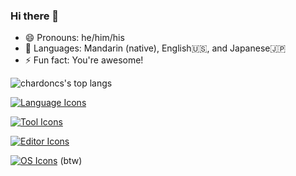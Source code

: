 ### Hi there 👋

- 😄 Pronouns: he/him/his
- 🙊 Languages: Mandarin (native), English🇺🇸, and Japanese🇯🇵
- ⚡️ Fun fact: You're awesome!

![chardoncs's top langs](https://github-readme-stats.vercel.app/api/top-langs/?username=chardoncs&layout=compact&bg_color=-25,00132c,003247&text_color=ffffff&title_color=fce4ec)

[![Language Icons](https://skillicons.dev/icons?i=c,cpp,rust,go,js,ts,python,bash,ruby,zig)](https://skillicons.dev)

[![Tool Icons](https://skillicons.dev/icons?i=pytorch,sklearn,opencv,nextjs,react,qt,npm,pnpm,yarn,bun,prisma,django,docker,nodejs,deno)](https://skillicons.dev)

[![Editor Icons](https://skillicons.dev/icons?i=neovim)](https://skillicons.dev)

[![OS Icons](https://skillicons.dev/icons?i=arch)](https://skillicons.dev) (btw)
